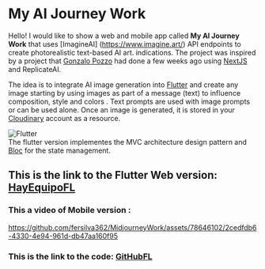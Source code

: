 # My AI Journey Work
Hello! I would like to show a web and mobile app called **My AI Journey Work** that uses [ImagineAI] (https://www.imagine.art/) API endpoints to create photorealistic text-based AI art. indications. The project was inspired by a project that [Gonzalo Pozzo](https://links.gonzalopozzo.com/) had done a few weeks ago using [NextJS](https://nextjs.org/) and ReplicateAI.

The idea is to integrate AI image generation into [Flutter](https://flutter.dev/) and create any image starting by using images as part of a message (text) to influence composition, style and colors . Text prompts are used with image prompts or can be used alone. Once an image is generated, it is stored in your [Cloudinary](https://cloudinary.com/) account as a resource.
<br/>

![Flutter](https://img.shields.io/badge/Flutter-_-48c0f8?style=for-the-badge&logo=flutter&logoColor=5dccfc)<br/>
The flutter version implementes the MVC architecture design pattern and [Bloc](https://bloclibrary.dev/#/) for the state management.
## This is the link to the Flutter Web version: [HayEquipoFL](https://silver-dasik-467ca5.netlify.app)
### This a video of Mobile version : 

https://github.com/fersilva362/MidjourneyWork/assets/78646102/2cedfdb6-4330-4e94-961d-db47aa160f95
### This is the link to the code: [GitHubFL](https://github.com/fersilva362/MidjourneyWork)


